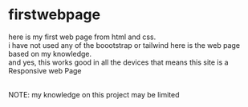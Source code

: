# firstwebpage 
here is my first web page from html and css.
<br>
i have not used any of the boootstrap or tailwind 
here is the web page based on my knowledge.
<br>
and yes, this works good in all the devices that means this site is a Responsive web Page 

<br>
NOTE: my knowledge on this project may be limited 

